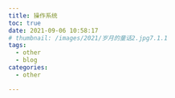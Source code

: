 ```yaml
---
title: 操作系统
toc: true
date: 2021-09-06 10:58:17
# thumbnail: /images/2021/岁月的童话2.jpg7.1.1
tags:
  - other
  - blog
categories:
  - other

---
```




<!--more-->



